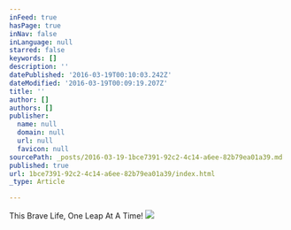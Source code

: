 ```yaml
---
inFeed: true
hasPage: true
inNav: false
inLanguage: null
starred: false
keywords: []
description: ''
datePublished: '2016-03-19T00:10:03.242Z'
dateModified: '2016-03-19T00:09:19.207Z'
title: ''
author: []
authors: []
publisher:
  name: null
  domain: null
  url: null
  favicon: null
sourcePath: _posts/2016-03-19-1bce7391-92c2-4c14-a6ee-82b79ea01a39.md
published: true
url: 1bce7391-92c2-4c14-a6ee-82b79ea01a39/index.html
_type: Article

---
```

This Brave Life, One Leap At A Time!
![](https://the-grid-user-content.s3-us-west-2.amazonaws.com/02ceafdb-e88a-4fd0-a98d-8c83741ccdf1.jpg)